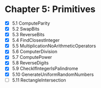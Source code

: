 # Chapter 5: Primitives

- [x] 5.1 ComputeParity
- [x] 5.2 SwapBits
- [x] 5.3 ReverseBits
- [x] 5.4 FindClosestInteger
- [x] 5.5 MultiplicationNoArithmeticOperators
- [x] 5.6 ComputerDivision
- [x] 5.7 ComputePower
- [x] 5.8 ReverseDigits
- [x] 5.9 CheckIfIntegerIsPalindrome
- [x] 5.10 GenerateUniformRandomNumbers
- [ ] 5.11 RectangleIntersection